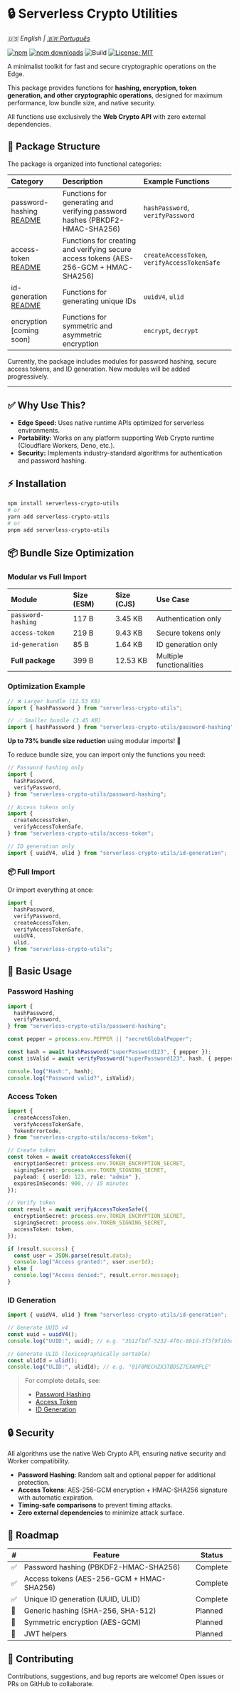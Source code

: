 # 🔒 Serverless Crypto Utilities

_🇺🇸 English | [🇧🇷 Português](README.pt-BR.md)_

[![npm](https://img.shields.io/npm/v/serverless-crypto-utils)](https://www.npmjs.com/package/serverless-crypto-utils)
[![npm downloads](https://img.shields.io/npm/dt/serverless-crypto-utils)](https://www.npmjs.com/package/serverless-crypto-utils)
![Build](https://github.com/gihoekveld/serverless-crypto-utils/actions/workflows/build.yml/badge.svg)
[![License: MIT](https://img.shields.io/badge/License-MIT-yellow.svg)](LICENSE)

A minimalist toolkit for fast and secure cryptographic operations on the Edge.

This package provides functions for **hashing, encryption, token generation, and other cryptographic operations**, designed for maximum performance, low bundle size, and native security.

All functions use exclusively the **Web Crypto API** with zero external dependencies.

## 🔹 Package Structure

The package is organized into functional categories:

| Category                                               | Description                                                                           | Example Functions                            |
| :----------------------------------------------------- | :------------------------------------------------------------------------------------ | :------------------------------------------- |
| password-hashing [README](docs/en/password-hashing.md) | Functions for generating and verifying password hashes (PBKDF2-HMAC-SHA256)           | `hashPassword`, `verifyPassword`             |
| access-token [README](docs/en/access-token.md)         | Functions for creating and verifying secure access tokens (AES-256-GCM + HMAC-SHA256) | `createAccessToken`, `verifyAccessTokenSafe` |
| id-generation [README](docs/en/id-generation.md)       | Functions for generating unique IDs                                                   | `uuidV4`, `ulid`                             |
| encryption [coming soon]                               | Functions for symmetric and asymmetric encryption                                     | `encrypt`, `decrypt`                         |

Currently, the package includes modules for password hashing, secure access tokens, and ID generation. New modules will be added progressively.

---

## ✅ Why Use This?

- **Edge Speed:** Uses native runtime APIs optimized for serverless environments.
- **Portability:** Works on any platform supporting Web Crypto runtime (Cloudflare Workers, Deno, etc.).
- **Security:** Implements industry-standard algorithms for authentication and password hashing.

## ⚡ Installation

```bash
npm install serverless-crypto-utils
# or
yarn add serverless-crypto-utils
# or
pnpm add serverless-crypto-utils
```

## 📦 Bundle Size Optimization

### Modular vs Full Import

| Module             | Size (ESM) | Size (CJS) | Use Case                 |
| :----------------- | :--------- | :--------- | :----------------------- |
| `password-hashing` | 117 B      | 3.45 KB    | Authentication only      |
| `access-token`     | 219 B      | 9.43 KB    | Secure tokens only       |
| `id-generation`    | 85 B       | 1.64 KB    | ID generation only       |
| **Full package**   | 399 B      | 12.53 KB   | Multiple functionalities |

### Optimization Example

```typescript
// ❌ Larger bundle (12.53 KB)
import { hashPassword } from "serverless-crypto-utils";

// ✅ Smaller bundle (3.45 KB)
import { hashPassword } from "serverless-crypto-utils/password-hashing";
```

**Up to 73% bundle size reduction** using modular imports! 🚀

To reduce bundle size, you can import only the functions you need:

```typescript
// Password hashing only
import {
  hashPassword,
  verifyPassword,
} from "serverless-crypto-utils/password-hashing";

// Access tokens only
import {
  createAccessToken,
  verifyAccessTokenSafe,
} from "serverless-crypto-utils/access-token";

// ID generation only
import { uuidV4, ulid } from "serverless-crypto-utils/id-generation";
```

### 📦 Full Import

Or import everything at once:

```typescript
import {
  hashPassword,
  verifyPassword,
  createAccessToken,
  verifyAccessTokenSafe,
  uuidV4,
  ulid,
} from "serverless-crypto-utils";
```

## 🚀 Basic Usage

### Password Hashing

```typescript
import {
  hashPassword,
  verifyPassword,
} from "serverless-crypto-utils/password-hashing";

const pepper = process.env.PEPPER || "secretGlobalPepper";

const hash = await hashPassword("superPassword123", { pepper });
const isValid = await verifyPassword("superPassword123", hash, { pepper });

console.log("Hash:", hash);
console.log("Password valid?", isValid);
```

### Access Token

```typescript
import {
  createAccessToken,
  verifyAccessTokenSafe,
  TokenErrorCode,
} from "serverless-crypto-utils/access-token";

// Create token
const token = await createAccessToken({
  encryptionSecret: process.env.TOKEN_ENCRYPTION_SECRET,
  signingSecret: process.env.TOKEN_SIGNING_SECRET,
  payload: { userId: 123, role: "admin" },
  expiresInSeconds: 900, // 15 minutes
});

// Verify token
const result = await verifyAccessTokenSafe({
  encryptionSecret: process.env.TOKEN_ENCRYPTION_SECRET,
  signingSecret: process.env.TOKEN_SIGNING_SECRET,
  accessToken: token,
});

if (result.success) {
  const user = JSON.parse(result.data);
  console.log("Access granted:", user.userId);
} else {
  console.log("Access denied:", result.error.message);
}
```

### ID Generation

```typescript
import { uuidV4, ulid } from "serverless-crypto-utils/id-generation";

// Generate UUID v4
const uuid = uuidV4();
console.log("UUID:", uuid); // e.g. "3b12f1df-5232-4f0c-8b1d-3f3f9f1b5ec1"

// Generate ULID (lexicographically sortable)
const ulidId = ulid();
console.log("ULID:", ulidId); // e.g. "01F8MECHZX3TBDSZ7EXAMPLE"
```

> For complete details, see:
>
> - [Password Hashing](docs/en/password-hashing.md)
> - [Access Token](docs/en/access-token.md)
> - [ID Generation](docs/en/id-generation.md)

## 🔒 Security

All algorithms use the native Web Crypto API, ensuring native security and Worker compatibility.

- **Password Hashing**: Random salt and optional pepper for additional protection.
- **Access Tokens**: AES-256-GCM encryption + HMAC-SHA256 signature with automatic expiration.
- **Timing-safe comparisons** to prevent timing attacks.
- **Zero external dependencies** to minimize attack surface.

## 📌 Roadmap

| #   | Feature                                   | Status   |
| --- | ----------------------------------------- | -------- |
| ✅  | Password hashing (PBKDF2-HMAC-SHA256)     | Complete |
| ✅  | Access tokens (AES-256-GCM + HMAC-SHA256) | Complete |
| ✅  | Unique ID generation (UUID, ULID)         | Complete |
| 🔄  | Generic hashing (SHA-256, SHA-512)        | Planned  |
| 🔄  | Symmetric encryption (AES-GCM)            | Planned  |
| 🔄  | JWT helpers                               | Planned  |

## 🤝 Contributing

Contributions, suggestions, and bug reports are welcome! Open issues or PRs on GitHub to collaborate.
